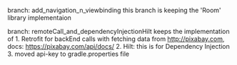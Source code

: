 branch: add_navigation_n_viewbinding 
this branch is keeping the 'Room' library implementaion

branch: remoteCall_and_dependencyInjectionHilt
        keeps the implementation of
        1. Retrofit for backEnd calls
           with fetching data from http://pixabay.com, docs: https://pixabay.com/api/docs/
        2. Hilt: this is for Dependency Injection
        3. moved api-key to gradle.properties file 
          
